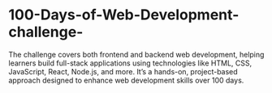 # 100-Days-of-Web-Development-challenge-
 The challenge covers both frontend and backend web development, helping learners build full-stack applications using technologies like HTML, CSS, JavaScript, React, Node.js, and more. It’s a hands-on, project-based approach designed to enhance web development skills over 100 days.
